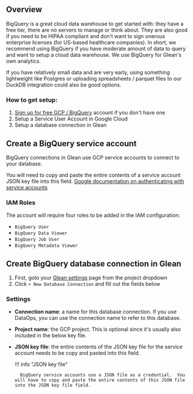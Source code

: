 ## Overview

BigQuery is a great cloud data warehouse to get started with: they have a free tier, there are no servers to manage or think about.  They are also good if you need to be HIPAA compliant and don't want to sign onerous enterprise licenses (for US-based healthcare companies).  In short, we recommend using BigQuery if you have moderate amount of data to query and want to setup a cloud data warehouse.  We use BigQuery for Glean's own analytics.

If you have relatively small data and are very early, using something lightweight like Postgres or uploading spreadsheets / parquet files to our DuckDB integration could also be good options.

### How to get setup:

1. [Sign up for free GCP / BigQuery](https://cloud.google.com/bigquery) account if you don't have one
2. Setup a Service User Account in Google Cloud
3. Setup a database connection in Glean

## Create a BigQuery service account

BigQuery connections in Glean use GCP service accounts to connect to your database. 

You will need to copy and paste the entire contents of a service account JSON key file into this field.
[Google documentation on authenticating with service accounts](https://cloud.google.com/bigquery/docs/authentication/service-account-file)

### IAM Roles
The account will require four roles to be added in the IAM configuration:

- `BigQuery User`
- `BigQuery Data Viewer`
- `BigQuery Job User`
- `BigQuery Metadata Viewer`

## Create BigQuery database connection in Glean

1. First, goto your [Glean settings](https://glean.io/app/p/settings#database_connections) page from the project dropdown
2. Click `+ New Database Connection` and fill out the fields below

### Settings

- **Connection name**: a name for this database connection.  If you use DataOps, you can use the connection name to refer to this database.
- **Project name**: the GCP project.  This is optional since it's usually also included in the below key file.
- **JSON key file**: the entire contents of the JSON key file for the service account needs to be copy and pasted into this field.

    !!! info "JSON key file"

        BigQuery service accounts use a JSON file as a credential.  You will have to copy and paste the entire contents of this JSON file into the JSON key file field.
